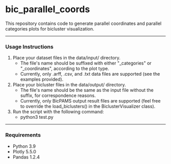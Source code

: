 # bic_parallel_coords

This repository contains code to generate parallel coordinates and parallel categories plots for bicluster visualization.

<!-- ---
### Main Highlights

* Dealing with multiple datatypes.
<img src="https://github.com/danielmg97/bic_parallel_coords/blob/main/highlights/data_types.png" width=50% height=50%>

* Representing order preserving patterns.
<img src="https://github.com/danielmg97/bic_parallel_coords/blob/main/highlights/order_preserving.png" width=50% height=50%>

* Representing discriminative patterns (with lift information).
<img src="https://github.com/danielmg97/bic_parallel_coords/blob/main/highlights/discriminative.png" width=50% height=50%> -->

---

### Usage Instructions
1. Place your dataset files in the data/input/ directory.
    *  The file's name should be suffixed with either "_categories" or "_coordinates", according to the plot type.
    *  Currently, only .arff, .csv, and .txt data files are supported (see the examples provided).
2. Place your bicluster files in the data/output/ directory.
    * The file's name should be the same as the input file without the suffix, for correspondence reasons.
    * Currently, only BicPAMS output result files are supported (feel free to override the load_biclusters() in the BiclusterVisualizer class).
3. Run the script with the following command:
    * python3 test.py
 
---

### Requirements
* Python 3.9
* Plotly 5.5.0
* Pandas 1.2.4
